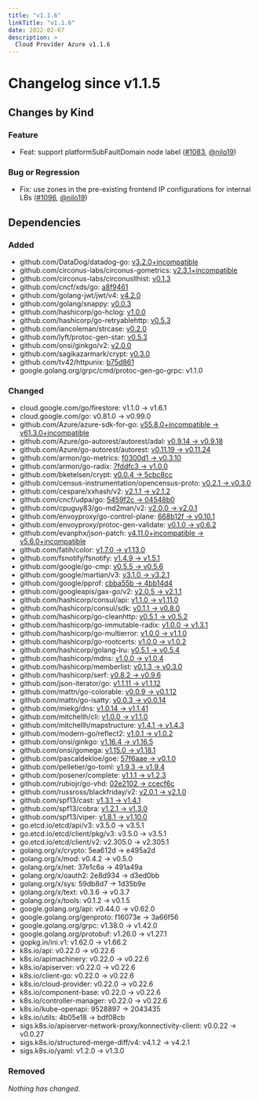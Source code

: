 ```yaml
---
title: "v1.1.6"
linkTitle: "v1.1.6"
date: 2022-02-07
description: >
  Cloud Provider Azure v1.1.6
---
```

# Changelog since v1.1.5

## Changes by Kind

### Feature

- Feat: support platformSubFaultDomain node label ([#1083](https://github.com/kubernetes-sigs/cloud-provider-azure/pull/1083), [@nilo19](https://github.com/nilo19))

### Bug or Regression

- Fix: use zones in the pre-existing frontend IP configurations for internal LBs ([#1096](https://github.com/kubernetes-sigs/cloud-provider-azure/pull/1096), [@nilo19](https://github.com/nilo19))

## Dependencies

### Added
- github.com/DataDog/datadog-go: [v3.2.0+incompatible](https://github.com/DataDog/datadog-go/tree/v3.2.0)
- github.com/circonus-labs/circonus-gometrics: [v2.3.1+incompatible](https://github.com/circonus-labs/circonus-gometrics/tree/v2.3.1)
- github.com/circonus-labs/circonusllhist: [v0.1.3](https://github.com/circonus-labs/circonusllhist/tree/v0.1.3)
- github.com/cncf/xds/go: [a8f9461](https://github.com/cncf/xds/go/tree/a8f9461)
- github.com/golang-jwt/jwt/v4: [v4.2.0](https://github.com/golang-jwt/jwt/v4/tree/v4.2.0)
- github.com/golang/snappy: [v0.0.3](https://github.com/golang/snappy/tree/v0.0.3)
- github.com/hashicorp/go-hclog: [v1.0.0](https://github.com/hashicorp/go-hclog/tree/v1.0.0)
- github.com/hashicorp/go-retryablehttp: [v0.5.3](https://github.com/hashicorp/go-retryablehttp/tree/v0.5.3)
- github.com/iancoleman/strcase: [v0.2.0](https://github.com/iancoleman/strcase/tree/v0.2.0)
- github.com/lyft/protoc-gen-star: [v0.5.3](https://github.com/lyft/protoc-gen-star/tree/v0.5.3)
- github.com/onsi/ginkgo/v2: [v2.0.0](https://github.com/onsi/ginkgo/v2/tree/v2.0.0)
- github.com/sagikazarmark/crypt: [v0.3.0](https://github.com/sagikazarmark/crypt/tree/v0.3.0)
- github.com/tv42/httpunix: [b75d861](https://github.com/tv42/httpunix/tree/b75d861)
- google.golang.org/grpc/cmd/protoc-gen-go-grpc: v1.1.0

### Changed
- cloud.google.com/go/firestore: v1.1.0 → v1.6.1
- cloud.google.com/go: v0.81.0 → v0.99.0
- github.com/Azure/azure-sdk-for-go: [v55.8.0+incompatible → v61.3.0+incompatible](https://github.com/Azure/azure-sdk-for-go/compare/v55.8.0...v61.3.0)
- github.com/Azure/go-autorest/autorest/adal: [v0.9.14 → v0.9.18](https://github.com/Azure/go-autorest/autorest/adal/compare/v0.9.14...v0.9.18)
- github.com/Azure/go-autorest/autorest: [v0.11.19 → v0.11.24](https://github.com/Azure/go-autorest/autorest/compare/v0.11.19...v0.11.24)
- github.com/armon/go-metrics: [f0300d1 → v0.3.10](https://github.com/armon/go-metrics/compare/f0300d1...v0.3.10)
- github.com/armon/go-radix: [7fddfc3 → v1.0.0](https://github.com/armon/go-radix/compare/7fddfc3...v1.0.0)
- github.com/bketelsen/crypt: [v0.0.4 → 5cbc8cc](https://github.com/bketelsen/crypt/compare/v0.0.4...5cbc8cc)
- github.com/census-instrumentation/opencensus-proto: [v0.2.1 → v0.3.0](https://github.com/census-instrumentation/opencensus-proto/compare/v0.2.1...v0.3.0)
- github.com/cespare/xxhash/v2: [v2.1.1 → v2.1.2](https://github.com/cespare/xxhash/v2/compare/v2.1.1...v2.1.2)
- github.com/cncf/udpa/go: [5459f2c → 04548b0](https://github.com/cncf/udpa/go/compare/5459f2c...04548b0)
- github.com/cpuguy83/go-md2man/v2: [v2.0.0 → v2.0.1](https://github.com/cpuguy83/go-md2man/v2/compare/v2.0.0...v2.0.1)
- github.com/envoyproxy/go-control-plane: [668b12f → v0.10.1](https://github.com/envoyproxy/go-control-plane/compare/668b12f...v0.10.1)
- github.com/envoyproxy/protoc-gen-validate: [v0.1.0 → v0.6.2](https://github.com/envoyproxy/protoc-gen-validate/compare/v0.1.0...v0.6.2)
- github.com/evanphx/json-patch: [v4.11.0+incompatible → v5.6.0+incompatible](https://github.com/evanphx/json-patch/compare/v4.11.0...v5.6.0)
- github.com/fatih/color: [v1.7.0 → v1.13.0](https://github.com/fatih/color/compare/v1.7.0...v1.13.0)
- github.com/fsnotify/fsnotify: [v1.4.9 → v1.5.1](https://github.com/fsnotify/fsnotify/compare/v1.4.9...v1.5.1)
- github.com/google/go-cmp: [v0.5.5 → v0.5.6](https://github.com/google/go-cmp/compare/v0.5.5...v0.5.6)
- github.com/google/martian/v3: [v3.1.0 → v3.2.1](https://github.com/google/martian/v3/compare/v3.1.0...v3.2.1)
- github.com/google/pprof: [cbba55b → 4bb14d4](https://github.com/google/pprof/compare/cbba55b...4bb14d4)
- github.com/googleapis/gax-go/v2: [v2.0.5 → v2.1.1](https://github.com/googleapis/gax-go/v2/compare/v2.0.5...v2.1.1)
- github.com/hashicorp/consul/api: [v1.1.0 → v1.11.0](https://github.com/hashicorp/consul/api/compare/v1.1.0...v1.11.0)
- github.com/hashicorp/consul/sdk: [v0.1.1 → v0.8.0](https://github.com/hashicorp/consul/sdk/compare/v0.1.1...v0.8.0)
- github.com/hashicorp/go-cleanhttp: [v0.5.1 → v0.5.2](https://github.com/hashicorp/go-cleanhttp/compare/v0.5.1...v0.5.2)
- github.com/hashicorp/go-immutable-radix: [v1.0.0 → v1.3.1](https://github.com/hashicorp/go-immutable-radix/compare/v1.0.0...v1.3.1)
- github.com/hashicorp/go-multierror: [v1.0.0 → v1.1.0](https://github.com/hashicorp/go-multierror/compare/v1.0.0...v1.1.0)
- github.com/hashicorp/go-rootcerts: [v1.0.0 → v1.0.2](https://github.com/hashicorp/go-rootcerts/compare/v1.0.0...v1.0.2)
- github.com/hashicorp/golang-lru: [v0.5.1 → v0.5.4](https://github.com/hashicorp/golang-lru/compare/v0.5.1...v0.5.4)
- github.com/hashicorp/mdns: [v1.0.0 → v1.0.4](https://github.com/hashicorp/mdns/compare/v1.0.0...v1.0.4)
- github.com/hashicorp/memberlist: [v0.1.3 → v0.3.0](https://github.com/hashicorp/memberlist/compare/v0.1.3...v0.3.0)
- github.com/hashicorp/serf: [v0.8.2 → v0.9.6](https://github.com/hashicorp/serf/compare/v0.8.2...v0.9.6)
- github.com/json-iterator/go: [v1.1.11 → v1.1.12](https://github.com/json-iterator/go/compare/v1.1.11...v1.1.12)
- github.com/mattn/go-colorable: [v0.0.9 → v0.1.12](https://github.com/mattn/go-colorable/compare/v0.0.9...v0.1.12)
- github.com/mattn/go-isatty: [v0.0.3 → v0.0.14](https://github.com/mattn/go-isatty/compare/v0.0.3...v0.0.14)
- github.com/miekg/dns: [v1.0.14 → v1.1.41](https://github.com/miekg/dns/compare/v1.0.14...v1.1.41)
- github.com/mitchellh/cli: [v1.0.0 → v1.1.0](https://github.com/mitchellh/cli/compare/v1.0.0...v1.1.0)
- github.com/mitchellh/mapstructure: [v1.4.1 → v1.4.3](https://github.com/mitchellh/mapstructure/compare/v1.4.1...v1.4.3)
- github.com/modern-go/reflect2: [v1.0.1 → v1.0.2](https://github.com/modern-go/reflect2/compare/v1.0.1...v1.0.2)
- github.com/onsi/ginkgo: [v1.16.4 → v1.16.5](https://github.com/onsi/ginkgo/compare/v1.16.4...v1.16.5)
- github.com/onsi/gomega: [v1.15.0 → v1.18.1](https://github.com/onsi/gomega/compare/v1.15.0...v1.18.1)
- github.com/pascaldekloe/goe: [57f6aae → v0.1.0](https://github.com/pascaldekloe/goe/compare/57f6aae...v0.1.0)
- github.com/pelletier/go-toml: [v1.9.3 → v1.9.4](https://github.com/pelletier/go-toml/compare/v1.9.3...v1.9.4)
- github.com/posener/complete: [v1.1.1 → v1.2.3](https://github.com/posener/complete/compare/v1.1.1...v1.2.3)
- github.com/rubiojr/go-vhd: [02e2102 → ccecf6c](https://github.com/rubiojr/go-vhd/compare/02e2102...ccecf6c)
- github.com/russross/blackfriday/v2: [v2.0.1 → v2.1.0](https://github.com/russross/blackfriday/v2/compare/v2.0.1...v2.1.0)
- github.com/spf13/cast: [v1.3.1 → v1.4.1](https://github.com/spf13/cast/compare/v1.3.1...v1.4.1)
- github.com/spf13/cobra: [v1.2.1 → v1.3.0](https://github.com/spf13/cobra/compare/v1.2.1...v1.3.0)
- github.com/spf13/viper: [v1.8.1 → v1.10.0](https://github.com/spf13/viper/compare/v1.8.1...v1.10.0)
- go.etcd.io/etcd/api/v3: v3.5.0 → v3.5.1
- go.etcd.io/etcd/client/pkg/v3: v3.5.0 → v3.5.1
- go.etcd.io/etcd/client/v2: v2.305.0 → v2.305.1
- golang.org/x/crypto: 5ea612d → e495a2d
- golang.org/x/mod: v0.4.2 → v0.5.0
- golang.org/x/net: 37e1c6a → 491a49a
- golang.org/x/oauth2: 2e8d934 → d3ed0bb
- golang.org/x/sys: 59db8d7 → 1d35b9e
- golang.org/x/text: v0.3.6 → v0.3.7
- golang.org/x/tools: v0.1.2 → v0.1.5
- google.golang.org/api: v0.44.0 → v0.62.0
- google.golang.org/genproto: f16073e → 3a66f56
- google.golang.org/grpc: v1.38.0 → v1.42.0
- google.golang.org/protobuf: v1.26.0 → v1.27.1
- gopkg.in/ini.v1: v1.62.0 → v1.66.2
- k8s.io/api: v0.22.0 → v0.22.6
- k8s.io/apimachinery: v0.22.0 → v0.22.6
- k8s.io/apiserver: v0.22.0 → v0.22.6
- k8s.io/client-go: v0.22.0 → v0.22.6
- k8s.io/cloud-provider: v0.22.0 → v0.22.6
- k8s.io/component-base: v0.22.0 → v0.22.6
- k8s.io/controller-manager: v0.22.0 → v0.22.6
- k8s.io/kube-openapi: 9528897 → 2043435
- k8s.io/utils: 4b05e18 → bdf08cb
- sigs.k8s.io/apiserver-network-proxy/konnectivity-client: v0.0.22 → v0.0.27
- sigs.k8s.io/structured-merge-diff/v4: v4.1.2 → v4.2.1
- sigs.k8s.io/yaml: v1.2.0 → v1.3.0

### Removed
_Nothing has changed._
